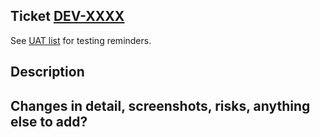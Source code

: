 Ticket [DEV-XXXX](https://fairhq.atlassian.net/browse/DEV-XXXX)
---

See [UAT list](https://www.notion.so/fairhq/Acceptance-Release-Testing-f527d1456b0946c9ab2d796198ef0c13) for testing reminders.

## Description


## Changes in detail, screenshots, risks, anything else to add?
